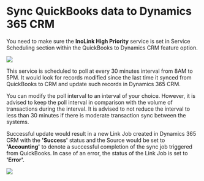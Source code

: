 # Sync QuickBooks data to Dynamics 365 CRM

You need to make sure the **InoLink High Priority** service is set in Service Scheduling section within the QuickBooks to Dynamics CRM feature option.

![](<../../../.gitbook/assets/QB to CRM\_1 (2).png>)

This service is scheduled to poll at every 30 minutes interval from 8AM to 5PM. It would look for records modified since the last time it synced from QuickBooks to CRM and update such records in Dynamics 365 CRM.

You can modify the poll interval to an interval of your choice. However, it is advised to keep the poll interval in comparison with the volume of transactions during the interval. It is advised to not reduce the interval to less than 30 minutes if there is moderate transaction sync between the systems.

Successful update would result in a new Link Job created in Dynamics 365 CRM with the **'Success'** status and the Source would be set to **'Accounting'** to denote a successful completion of the sync job triggered from QuickBooks. In case of an error, the status of the Link Job is set to **'Error'.**

![](<../../../.gitbook/assets/QB to CRM\_2 (1).png>)
